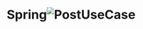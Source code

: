 # Spring![PostUseCase](https://user-images.githubusercontent.com/114342129/205221935-854828d9-6637-47a0-b13f-ff22159ecd75.png)
